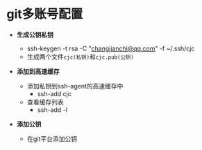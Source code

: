 # git多账号配置

- **生成公钥私钥**
    - ssh-keygen -t rsa -C "changjianchi@qq.com" -f ~/.ssh/cjc
    - 生成两个文件`cjc(私钥)`和`cjc.pub(公钥)`

- **添加到高速缓存**
    - 添加私钥到ssh-agent的高速缓存中
        - ssh-add cjc
    - 查看缓存列表
        - ssh-add -l

- **添加公钥**
    - 在git平台添加公钥
